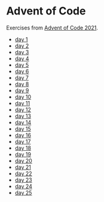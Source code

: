 # Advent of Code

Exercises from [Advent of Code 2021](https://adventofcode.com/).

* [day 1](day-01/)
* [day 2]()
* [day 3]()
* [day 4]()
* [day 5]()
* [day 6]()
* [day 7]()
* [day 8]()
* [day 9]()
* [day 10]()
* [day 11]()
* [day 12]()
* [day 13]()
* [day 14]()
* [day 15]()
* [day 16]()
* [day 17]()
* [day 18](day-18/)
* [day 19](day-19/)
* [day 20]()
* [day 21]()
* [day 22]()
* [day 23]()
* [day 24]()
* [day 25]()
